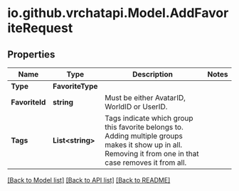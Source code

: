 
# io.github.vrchatapi.Model.AddFavoriteRequest

## Properties

Name | Type | Description | Notes
------------ | ------------- | ------------- | -------------
**Type** | **FavoriteType** |  | 
**FavoriteId** | **string** | Must be either AvatarID, WorldID or UserID. | 
**Tags** | **List&lt;string&gt;** | Tags indicate which group this favorite belongs to. Adding multiple groups makes it show up in all. Removing it from one in that case removes it from all. | 

[[Back to Model list]](../README.md#documentation-for-models)
[[Back to API list]](../README.md#documentation-for-api-endpoints)
[[Back to README]](../README.md)

